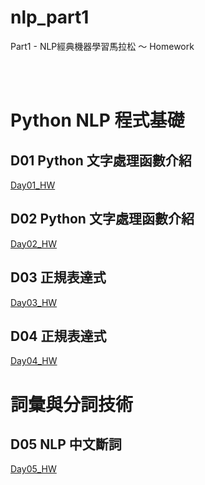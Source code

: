 # nlp_part1

Part1 - NLP經典機器學習馬拉松 ～ Homework


</br>
</br>	

# Python NLP 程式基礎


## D01 Python 文字處理函數介紹
[Day01_HW](https://github.com/juidasci/nlp_part1/blob/main/homework/Day01.ipynb)

## D02 Python 文字處理函數介紹
[Day02_HW](https://github.com/juidasci/nlp_part1/blob/main/homework/Day02.ipynb)

## D03 正規表達式
[Day03_HW](https://github.com/juidasci/nlp_part1/blob/main/homework/Day03.ipynb)

## D04 正規表達式
[Day04_HW](https://github.com/juidasci/nlp_part1/blob/main/homework/Day04.ipynb)



# 詞彙與分詞技術

## D05 NLP 中文斷詞
[Day05_HW](https://github.com/juidasci/nlp_part1/blob/main/homework/Day05.ipynb)

